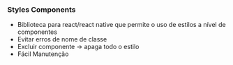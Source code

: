### Styles Components
- Biblioteca para react/react native que permite o uso de estilos a nível de componentes
- Evitar erros de nome de classe
- Excluir componente -> apaga todo o estilo
- Fácil Manutenção